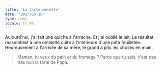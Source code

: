```yaml
---
title: 'La tarte-melette'
date: '2017-06-16'
type: post
locale: fr_FR
---
```


Aujourd'hui, j'ai fait une quiche à l'arrache. Et j'ai oublié le lait. Le résultat ressemblait à une omelette cuite à l'intérieure d'une pâte feuilletée. Heureusement à l'arrivée de sa mère, le grand a pris les choses en main.

> Maman, tu veux du pain et du fromage ? Parce que tu sais, c'est pas très bon la tarte de Papa.